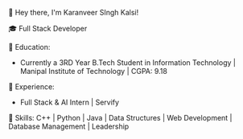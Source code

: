 👋 Hey there, I'm Karanveer SIngh Kalsi!

🎓 Full Stack Developer

🏫 Education:
- Currently a 3RD Year B.Tech Student in Information Technology | Manipal Institute of Technology | CGPA: 9.18

💼 Experience:
- Full Stack & AI Intern | Servify 


🚀 Skills:
C++ | Python | Java | Data Structures | Web Development | Database Management | Leadership



